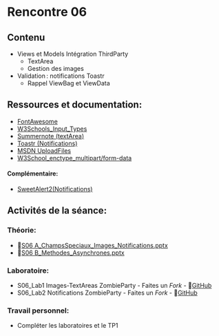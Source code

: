 # Rencontre 06

## Contenu
- Views et Models Intégration ThirdParty 
  - TextArea 
  - Gestion des images 
- Validation : notifications Toastr 
  - Rappel ViewBag et ViewData 

## Ressources et documentation: 
- [FontAwesome](https://fontawesome.com/)
- [W3Schools_Input_Types](https://www.w3schools.com/html/html_form_input_types.asp)
- [Summernote (textArea)](https://summernote.org/)
- [Toastr (Notifications)](https://codeseven.github.io/toastr/) 
- [MSDN UploadFiles](https://docs.microsoft.com/en-us/aspnet/core/mvc/models/file-uploads?view=aspnetcore-5.0) 
- [W3School_enctype_multipart/form-data](https://www.w3schools.com/tags/att_form_enctype.asp)

#### Complémentaire: 
- [SweetAlert2(Notifications)](https://sweetalert2.github.io/)

## Activités de la séance:
### Théorie:  
- 🔗[S06 A_ChampsSpeciaux_Images_Notifications.pptx](BRISE)
- 🔗[S06 B_Methodes_Asynchrones.pptx](BRISE)


### Laboratoire: 
- S06_Lab1 Images-TextAreas ZombieParty - Faites un *Fork* - 🔗[GitHub](BRISE)
- S06_Lab2 Notifications ZombieParty - Faites un *Fork* - 🔗[GitHub](BRISE)


### Travail personnel: 
- Compléter les laboratoires et le TP1
